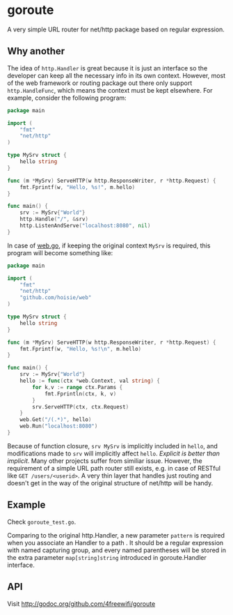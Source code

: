 # goroute

A very simple URL router for net/http package based on regular
expression.

## Why another

The idea of `http.Handler` is great because it is just an interface so
the developer can keep all the necessary info in its own
context. However, most of the web framework or routing package out
there only support `http.HandleFunc`, which means the context must be
kept elsewhere. For example, consider the following program:

```go
package main

import (
	"fmt"
	"net/http"
)

type MySrv struct {
	hello string
}

func (m *MySrv) ServeHTTP(w http.ResponseWriter, r *http.Request) {
	fmt.Fprintf(w, "Hello, %s!", m.hello)
}

func main() {
	srv := MySrv{"World"}
	http.Handle("/", &srv)
	http.ListenAndServe("localhost:8080", nil)
}
```

In case of [web.go](https://github.com/hoisie/web), if keeping the
original context `MySrv` is required, this program will become
something like:

```go
package main

import (
	"fmt"
	"net/http"
	"github.com/hoisie/web"
)

type MySrv struct {
	hello string
}

func (m *MySrv) ServeHTTP(w http.ResponseWriter, r *http.Request) {
	fmt.Fprintf(w, "Hello, %s!\n", m.hello)
}

func main() {
	srv := MySrv{"World"}
	hello := func(ctx *web.Context, val string) {
		for k,v := range ctx.Params {
			fmt.Fprintln(ctx, k, v)
		}
		srv.ServeHTTP(ctx, ctx.Request)
	}
	web.Get("/(.*)", hello)
	web.Run("localhost:8080")
}
```

Because of function closure, `srv MySrv` is implicitly included in
`hello`, and modifications made to `srv` will implicitly affect
`hello`. *Explicit is better than implicit*. Many other projects
suffer from similiar issue. However, the requirement of a simple URL
path router still exists, e.g. in case of RESTful like `GET
/users/<userid>`. A very thin layer that handles just routing and
doesn't get in the way of the original structure of net/http will be
handy.

## Example

Check `goroute_test.go`.

Comparing to the original http.Handler, a new parameter `pattern` is
required when you associate an Handler to a path . It should be a
regular expression with named capturing group, and every named
parentheses will be stored in the extra parameter `map[string]string`
introduced in goroute.Handler interface.

## API

Visit <http://godoc.org/github.com/4freewifi/goroute>
